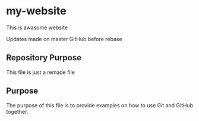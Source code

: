 # my-website

This is awasome website

Updates made on master GitHub before rebase

## Repository Purpose

This file is just a remade file

## Purpose

The purpose of this file is to provide examples
on how to use Git and GitHub together.
